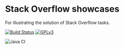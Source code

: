 # Stack Overflow showcases
For illustrating the solution of Stack Overflow tasks.

[![Build
Status](https://travis-ci.org/mle-enso/stackoverflow.svg?branch=master)](https://travis-ci.org/mle-enso/stackoverflow)
[![GPLv3](https://img.shields.io/badge/licence-GPLv3-brightgreen.svg)](http://www.gnu.org/licenses/gpl-3.0.html)

![Java CI](https://github.com/mle-enso/stackoverflow/workflows/Java%20CI/badge.svg?branch=master)
